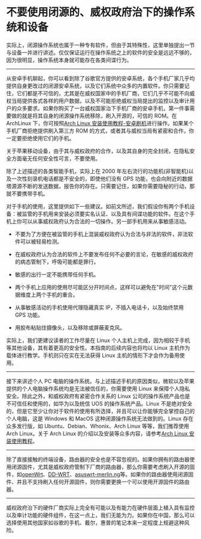 # 不要使用闭源的、威权政府治下的操作系统和设备

实际上，闭源操作系统也属于一种专有软件，但由于其特殊性，这里单独提出一节与设备一并进行讲述。仅仅保证运行在操作系统之上的软件的安全是远远不够的，因为很明显，操作系统本身就可能存在各类间谍行为。

---

从安卓手机聊起，你可以看到除了谷歌官方提供的安卓系统，各个手机厂家几乎均提供自身更改过的闭源安卓系统，以及它们系统中众多的内置软件。你只需要记住，它们都是不可信的，尤其是在威权国家中的手机厂商，它们几乎不可能不向威权当局提供各式各样的用户数据，以及不可能拒绝威权当局提出的监控以及审计用户的众多要求。如果你购买了一台威权国家治下手机厂商的安卓手机，第一件事需要做的就是将其自身的闭源操作系统移除，刷入开源的，可信的 ROM。在 ArchLinux 下，你可按照[Arch Linux 安装使用教程-安卓刷机](https://archlinuxstudio.github.io/ArchLinuxTutorial/#/play&office/android)进行操作。如果某个手机厂商拒绝提供刷入第三方 ROM 的方式，或者其与威权当局有紧密和合作，你一定要拒绝使用它们的手机。

关于苹果移动设备，由于其与威权政府的合作，以及其自身的完全封闭，在隐私安全方面毫无任何安全性可言，不要使用。

除了上述描述的各类智能手机，实际上在 2000 年左右流行的功能机(非智能机)以及一次性刻录机电话都是不安全的，即使他们没有 GPS 功能，也会向附近的数据塔源源不断的发送数据，报告你的存在。只需要记住，如果你需要隐秘的行动，那就不要携带手机。

对于手机的使用，这里提供如下一些建议。如前文所述，我们假设你有两个手机设备：被监管的手机用来安装必须要实名认证、以及具有间谍功能的软件。在这个手机上你可以从事威权政府认为合法的一切操作。另一部手机用来从事敏感活动。

- 不要为了方便在被监管的手机上混装威权政府认为合法与非法的软件，非法软件可以被轻易检测。

- 在威权政府认为合法的软件上不要发布任何不必要的言论，在敏感的威权政府的病态管制下，呼吸可能都是罪行。

- 敏感的出行一定不能携带任何手机。

- 两个手机上应用的使用尽可能区分开时间点，这样可以避免在"时间"这个元数据维度上两个手机的重合。

- 从事敏感活动的手机使用代理隐藏真实 IP，不插入电话卡，以及始终禁用 GPS 功能。

- 用胶布粘贴住摄像头，以及移除或屏蔽麦克风。

实际上，我们更建议读者的工作尽量在 Linux 个人主机上完成，因为相较于手机等其他设备，其有着更高的安全性。本指南的后续内容也将均以 Linux 主机作为载体进行教学。手机则只在实在无法获得 Linux 主机的情形下才会作为备用使用。

---

接下来讲述个人 PC 电脑的操作系统。与上述描述手机的原因类似，微软以及苹果提供的个人电脑操作系统均是无法被信任的，你需要使用 Linux 来保障个人隐私安全。除此之外，和威权政府有紧密合作关系的 Linux 公司的操作系统产品也是不可信任和使用的，如华为以及统信 UOS 的操作系统产品。Linux 不是绝对安全的，但是它至少让你对于软件的使用有所选择，并且可以让你能够完全掌控自己的个人电脑，这是 Windows 和 MacOS 这种闭源操作系统无法做到的。Linux 存在众多发行版，如 Ubuntu、Debian、Whonix、Arch Linux 等等，我们推荐使用 Arch Linux。关于 Arch Linux 的介绍以及安装等众多内容，请参考[Arch Linux 安装使用教程](https://archlinuxstudio.github.io/ArchLinuxTutorial)。

---

除了直接接触的终端设备，路由器的安全也是不容忽视的。如果你拥有的路由器使用闭源固件，尤其是威权政府管制下厂商的路由器，那么你需要考虑刷入开源的固件，如[openWrt](https://openwrt.org/start)、[DD-WRT](https://dd-wrt.com/)、[asuswrt-merlin.ng](https://github.com/RMerl/asuswrt-merlin.ng)等。如果你的路由器使用闭源固件、并且不支持刷入任何开源固件，则你需要更换一个可以使用开源固件的路由器。

---

威权政府治下的硬件厂商实际上完全有可能以及有能力在硬件层面上植入具有监控以及审计功能的硬件组件，在这一点上，我们无能为力。如果你在中国，那么可以选择使用其他国家如谷歌的手机、戴尔，惠普的笔记本来一定程度上规避这种风险。

